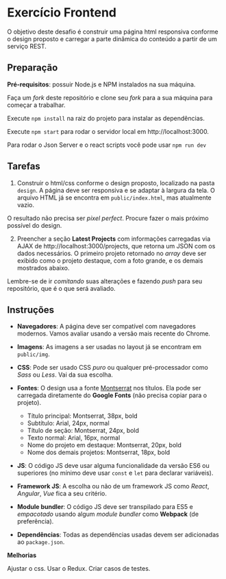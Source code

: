 # Exercício Frontend

O objetivo deste desafio é construir uma página html responsiva conforme o design proposto e carregar a parte dinâmica do conteúdo a partir de um serviço REST.

## Preparação

**Pré-requisitos**: possuir Node.js e NPM instalados na sua máquina.

Faça um *fork* deste repositório e clone seu *fork* para a sua máquina para começar a trabalhar.

Execute `npm install` na raiz do projeto para instalar as dependências.

Execute `npm start` para rodar o servidor local em http://localhost:3000.

Para rodar o Json Server e o react scripts você pode usar
`npm run dev`

## Tarefas

1. Construir o html/css conforme o design proposto, localizado na pasta `design`. A página deve ser responsiva e se adaptar à largura da tela. O arquivo HTML já se encontra em `public/index.html`, mas atualmente vazio.

O resultado não precisa ser *pixel perfect*. Procure fazer o mais próximo possível do design. 

2. Preencher a seção **Latest Projects** com informações carregadas via AJAX de http://localhost:3000/projects, que retorna um JSON com os dados necessários. O primeiro projeto retornado no *array* deve ser exibido como o projeto destaque, com a foto grande, e os demais mostrados abaixo.

Lembre-se de ir *comitando* suas alterações e fazendo *push* para seu repositório, que é o que será avaliado.

## Instruções

- **Navegadores**: A página deve ser compatível com navegadores modernos. Vamos avaliar usando a versão mais recente do Chrome.

- **Imagens**: As imagens a ser usadas no layout já se encontram em `public/img`.

- **CSS**: Pode ser usado CSS *puro* ou qualquer pré-processador como *Sass* ou *Less*. Vai da sua escolha.

- **Fontes**: O design usa a fonte [Montserrat](https://fonts.google.com/specimen/Montserrat) nos títulos. Ela pode ser carregada diretamente do **Google Fonts** (não precisa copiar para o projeto).
  - Título principal: Montserrat, 38px, bold
  - Subtítulo: Arial, 24px, normal
  - Título de seção: Montserrat, 24px, bold
  - Texto normal: Arial, 16px, normal
  - Nome do projeto em destaque: Montserrat, 20px, bold
  - Nome dos demais projetos: Montserrat, 18px, bold

- **JS**: O código JS deve usar alguma funcionalidade da versão ES6 ou superiores (no mínimo deve usar `const` e `let` para declarar variáveis).

- **Framework JS**: A escolha ou não de um framework JS como *React*, *Angular*, *Vue* fica a seu critério. 

- **Module bundler**: O código JS deve ser transpilado para ES5 e *empacotado* usando algum *module bundler* como **Webpack** (de preferência). 

- **Dependências**: Todas as dependências usadas devem ser adicionadas ao `package.json`.

**Melhorias**

Ajustar o css.
Usar o Redux.
Criar casos de testes.
